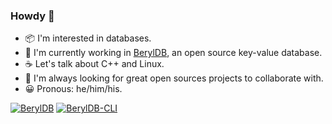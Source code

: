 ### Howdy 👋

- 📦 I'm interested in databases.
- 📍 I'm currently working in [BerylDB](http://docs.beryl.dev/), an open source key-value database.
- ☕ Let's talk about C++ and Linux.
- 📖 I'm always looking for great open sources projects to collaborate with.
- 😀 Pronous: he/him/his.

[![BerylDB](https://github-readme-stats.vercel.app/api/pin/?username=beryldb&repo=beryldb)](https://github.com/beryldb/beryldb)
[![BerylDB-CLI](https://github-readme-stats.vercel.app/api/pin/?username=beryldb&repo=beryldb-cli)](https://github.com/beryldb/beryldb-cli)

